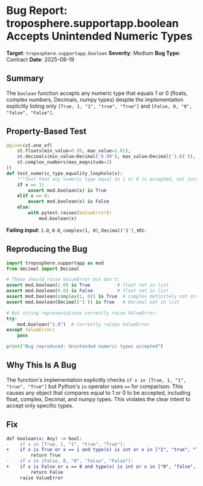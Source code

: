 # Bug Report: troposphere.supportapp.boolean Accepts Unintended Numeric Types

**Target**: `troposphere.supportapp.boolean`
**Severity**: Medium
**Bug Type**: Contract
**Date**: 2025-08-19

## Summary

The `boolean` function accepts any numeric type that equals 1 or 0 (floats, complex numbers, Decimals, numpy types) despite the implementation explicitly listing only `[True, 1, "1", "true", "True"]` and `[False, 0, "0", "false", "False"]`.

## Property-Based Test

```python
@given(st.one_of(
    st.floats(min_value=0.99, max_value=1.01),
    st.decimals(min_value=Decimal('0.99'), max_value=Decimal('1.01')),
    st.complex_numbers(max_magnitude=2)
))
def test_numeric_type_equality_loophole(x):
    """Test that any numeric type equal to 1 or 0 is accepted, not just int."""
    if x == 1:
        assert mod.boolean(x) is True
    elif x == 0:
        assert mod.boolean(x) is False
    else:
        with pytest.raises(ValueError):
            mod.boolean(x)
```

**Failing input**: `1.0`, `0.0`, `complex(1, 0)`, `Decimal('1')`, etc.

## Reproducing the Bug

```python
import troposphere.supportapp as mod
from decimal import Decimal

# These should raise ValueError but don't:
assert mod.boolean(1.0) is True          # float not in list
assert mod.boolean(0.0) is False         # float not in list  
assert mod.boolean(complex(1, 0)) is True  # complex definitely not intended
assert mod.boolean(Decimal('1')) is True   # Decimal not in list

# But string representations correctly raise ValueError:
try:
    mod.boolean("1.0")  # Correctly raises ValueError
except ValueError:
    pass

print("Bug reproduced: Unintended numeric types accepted")
```

## Why This Is A Bug

The function's implementation explicitly checks `if x in [True, 1, "1", "true", "True"]` but Python's `in` operator uses `==` for comparison. This causes any object that compares equal to 1 or 0 to be accepted, including float, complex, Decimal, and numpy types. This violates the clear intent to accept only specific types.

## Fix

```diff
def boolean(x: Any) -> bool:
-    if x in [True, 1, "1", "true", "True"]:
+    if x is True or x == 1 and type(x) is int or x in ["1", "true", "True"]:
         return True
-    if x in [False, 0, "0", "false", "False"]:
+    if x is False or x == 0 and type(x) is int or x in ["0", "false", "False"]:
         return False
     raise ValueError
```